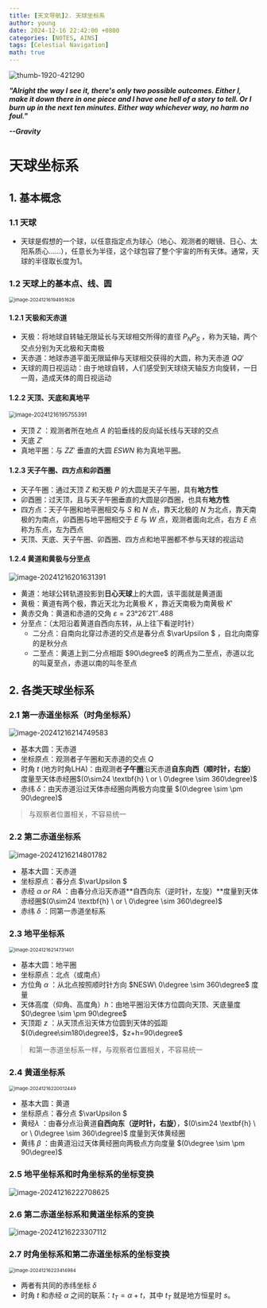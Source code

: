 ```yaml
---
title: [天文导航]2. 天球坐标系
author: young
date: 2024-12-16 22:42:00 +0800
categories: [NOTES, AINS]
tags: [Celestial Navigation]
math: true
---
```


![thumb-1920-421290](https://youngfriday-1328789051.cos.ap-beijing.myqcloud.com/Typora/thumb-1920-421290.jpg)

***"Alright the way I see it, there's only two possible outcomes. Either I, make it down there in one piece and I have one hell of a story to tell. Or I burn up in the next ten minutes. Either way whichever way, no harm no foul."***

***--Gravity***

# 天球坐标系

## 1. 基本概念

### 1.1 天球

- 天球是假想的一个球，以任意指定点为球心（地心、观测者的眼镜、日心、太阳系质心……），任意长为半径，这个球包容了整个宇宙的所有天体。通常，天球的半径取长度为1。

### 1.2 天球上的基本点、线、圆

<img src="https://youngfriday-1328789051.cos.ap-beijing.myqcloud.com/Typora/image-20241216194951626.png" alt="image-20241216194951626" style="zoom:67%;" />

#### 1.2.1 天极和天赤道

- 天极：将地球自转轴无限延长与天球相交所得的直径 $P_NP_S$ ，称为天轴，两个交点分别为天北极和天南极
- 天赤道：地球赤道平面无限延伸与天球相交获得的大圆，称为天赤道 $QQ'$
- 天球的周日视运动：由于地球自转，人们感受到天球绕天轴反方向旋转，一日一周，造成天体的周日视运动

#### 1.2.2 天顶、天底和真地平

<img src="https://youngfriday-1328789051.cos.ap-beijing.myqcloud.com/Typora/image-20241216195755391.png" alt="image-20241216195755391" style="zoom:80%;" />

- 天顶 $Z$ ：观测者所在地点 $A$ 的铅垂线的反向延长线与天球的交点
- 天底 $Z'$ 
- 真地平圈：与 $ZZ'$ 垂直的大圆 $ESWN$ 称为真地平圈。

#### 1.2.3 天子午圈、四方点和卯酉圈 

- 天子午圈：通过天顶 $Z$ 和天极 $P$ 的大圆是天子午圈，具有**地方性**
- 卯酉圈：过天顶，且与天子午圈垂直的大圆是卯酉圈，也具有**地方性**
- 四方点：天子午圈和地平圈相交与 $S$ 和 $N$ 点，靠天北极的 $N$ 为北点，靠天南极的为南点，卯酉圈与地平圈相交于 $E$ 与 $W$ 点，观测者面向北点，右方 $E$ 点称为东点，左为西点
- 天顶、天底、天子午圈、卯酉圈、四方点和地平圈都不参与天球的视运动

#### 1.2.4 黄道和黄极与分至点

![image-20241216201631391](https://youngfriday-1328789051.cos.ap-beijing.myqcloud.com/Typora/image-20241216201631391.png)

- 黄道：地球公转轨道投影到**日心天球**上的大圆，该平面就是黄道面
- 黄极：黄道有两个极，靠近天北为北黄极 $K$ ，靠近天南极为南黄极 $K'$
- 黄赤交角：黄道和赤道的交角 $\varepsilon=23°26'21''.488$
- 分至点：（太阳沿着黄道自西向东转，从上往下看逆时针）
  - 二分点：自南向北穿过赤道的交点是春分点 $\varUpsilon $ ，自北向南穿的是秋分点
  - 二至点：黄道上到二分点相距 $90\degree$ 的两点为二至点，赤道以北的叫夏至点，赤道以南的叫冬至点

## 2. 各类天球坐标系

### 2.1 第一赤道坐标系（时角坐标系）

![image-20241216214749583](https://youngfriday-1328789051.cos.ap-beijing.myqcloud.com/Typora/image-20241216214749583.png)

- 基本大圆：天赤道
- 坐标原点：观测者子午圈和天赤道的交点 $Q$
- 时角 $t$ (地方时角LHA)：由观测者**子午圈**沿天赤道**自东向西（顺时针，右旋）** 度量至天体赤经圈$(0\sim24 \textbf{h} \ or \ 0\degree \sim 360\degree)$
- 赤纬 $\delta$：由天赤道沿过天体赤经圈向两极方向度量 $(0\degree \sim \pm 90\degree)$

> 与观察者位置相关，不容易统一

### 2.2 第二赤道坐标系

![image-20241216214801782](https://youngfriday-1328789051.cos.ap-beijing.myqcloud.com/Typora/image-20241216214801782.png)

- 基本大圆：天赤道
- 坐标原点：春分点 $\varUpsilon $
- 赤经 $\alpha \ or \ RA$ ：由春分点沿天赤道**自西向东（逆时针，左旋）**度量到天体赤经圈$(0\sim24 \textbf{h} \ or \ 0\degree \sim 360\degree)$
- 赤纬 $\delta$ ：同第一赤道坐标系

### 2.3 地平坐标系

<img src="https://youngfriday-1328789051.cos.ap-beijing.myqcloud.com/Typora/image-20241216214731401.png" alt="image-20241216214731401" style="zoom:67%;" />

- 基本大圆：地平圈
- 坐标原点：北点（或南点）
- 方位角 $\alpha$ ：从北点按照顺时针方向 $NESW\ 0\degree \sim 360\degree$  度量
- 天体高度（仰角、高度角）$h$：由地平圈沿天体方位圆向天顶、天底量度 $0\degree \sim \pm 90\degree$
- 天顶距 $z$ ：从天顶点沿天体方位圆到天体的弧距 $(0\degree\sim180\degree)$，$z+h=90\degree$

> 和第一赤道坐标系一样，与观察者位置相关，不容易统一

### 2.4 黄道坐标系

<img src="https://youngfriday-1328789051.cos.ap-beijing.myqcloud.com/Typora/image-20241216220012449.png" alt="image-20241216220012449" style="zoom:67%;" />

- 基本大圆：黄道
- 坐标原点：春分点 $\varUpsilon $
- 黄经$\lambda$ ：由春分点沿黄道**自西向东（逆时针，右旋）**，$(0\sim24 \textbf{h} \ or \ 0\degree \sim 360\degree)$ 度量到天体黄经圈
- 黄纬 $\beta$ ：由黄道沿过天体黄经圈向两极点方向度量 $(0\degree \sim \pm 90\degree)$

### 2.5 地平坐标系和时角坐标系的坐标变换

![image-20241216222708625](https://youngfriday-1328789051.cos.ap-beijing.myqcloud.com/Typora/image-20241216222708625.png)

### 2.6 第二赤道坐标系和黄道坐标系的变换

![image-20241216223307112](https://youngfriday-1328789051.cos.ap-beijing.myqcloud.com/Typora/image-20241216223307112.png)

### 2.7 时角坐标系和第二赤道坐标系的坐标变换

<img src="https://youngfriday-1328789051.cos.ap-beijing.myqcloud.com/Typora/image-20241216223414984.png" alt="image-20241216223414984" style="zoom:67%;" />

- 两者有共同的赤纬坐标 $\delta$
- 时角 $t$ 和赤经 $\alpha$ 之间的联系：$t_T=\alpha+t$，其中 $t_T$ 就是地方恒星时 $s$。
